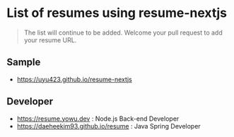# List of resumes using resume-nextjs

> The list will continue to be added.
> Welcome your pull request to add your resume URL.

## Sample

- https://uyu423.github.io/resume-nextjs

## Developer

- https://resume.yowu.dev : Node.js Back-end Developer
- https://daeheekim93.github.io/resume : Java Spring Developer
